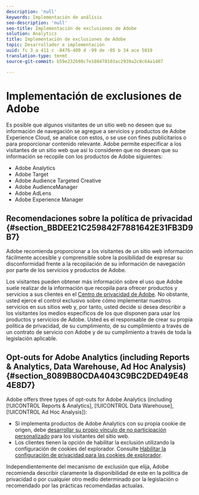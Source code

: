 ```yaml
---
description: 'null'
keywords: Implementación de análisis
seo-description: 'null'
seo-title: Implementación de exclusiones de Adobe
solution: Analytics
title: Implementación de exclusiones de Adobe
topic: Desarrollador e implementación
uuid: fc 3 a 411 c -8476-409 d -99 de -05 b 34 ace 5019
translation-type: tm+mt
source-git-commit: b59e232b98c7e180478103ac2939a2c8c64a1407

---
```



# Implementación de exclusiones de Adobe

Es posible que algunos visitantes de un sitio web no deseen que su información de navegación se agregue a servicios y productos de Adobe Experience Cloud, se analice con estos, o se use con fines publicitarios o para proporcionar contenido relevante. Adobe permite especificar a los visitantes de un sitio web que así lo consideren que no desean que su información se recopile con los productos de Adobe siguientes:

* Adobe Analytics
* Adobe Target
* Adobe Audience Targeted Creative
* Adobe AudienceManager
* Adobe AdLens
* Adobe Experience Manager

## Recomendaciones sobre la política de privacidad {#section_BBDEE21C259842F7881642E31FB3D9B7}

Adobe recomienda proporcionar a los visitantes de un sitio web información fácilmente accesible y comprensible sobre la posibilidad de expresar su disconformidad frente a la recopilación de su información de navegación por parte de los servicios y productos de Adobe.

Los visitantes pueden obtener más información sobre el uso que Adobe suele realizar de la información que recopila para ofrecer productos y servicios a sus clientes en el [Centro de privacidad de Adobe](https://www.adobe.com/privacy.html). No obstante, usted ejerce el control exclusivo sobre cómo implementar nuestros servicios en sus sitios web y, por tanto, usted decide si desea describir a los visitantes los medios específicos de los que disponen para usar los productos y servicios de Adobe. Usted es el responsable de crear su propia política de privacidad, de su cumplimiento, de su cumplimiento a través de un contrato de servicio con Adobe y de su cumplimiento a través de toda la legislación aplicable.

## Opt-outs for Adobe Analytics (including Reports &amp; Analytics, Data Warehouse, Ad Hoc Analysis) {#section_8089B80CDA4043C9BC2DED49E484E8D7}

Adobe offers three types of opt-outs for Adobe Analytics (including [!UICONTROL Reports &amp; Analytics], [!UICONTROL Data Warehouse], [!UICONTROL Ad Hoc Analysis]):

* Si implementa productos de Adobe Analytics con su propia cookie de origen, debe [desarrollar su propio vínculo de no participación personalizado](../../../implement/js-implementation/data-collection/opt-out-link.md#concept_C2C4F19811A445EF9E9BEAC709B568A9) para los visitantes del sitio web.
* Los clientes tienen la opción de habilitar la exclusión utilizando la configuración de cookies del explorador. Consulte [Habilitar la configuración de privacidad para las cookies de explorador](https://marketing.adobe.com/resources/help/en_US/whitepapers/cookies/?f=browser_cookie_settings).

Independientemente del mecanismo de exclusión que elija, Adobe recomienda describir claramente la disponibilidad de este en la política de privacidad o por cualquier otro medio determinado por la legislación o recomendado por las prácticas recomendadas actualas.

